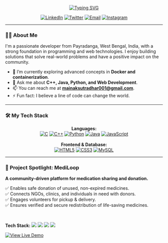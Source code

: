 <p align="center">
<a href="https://git.io/typing-svg" target="_blank"><img src="https://readme-typing-svg.herokuapp.com?font=Fira+Code&size=28&pause=1000&color=3399FF&center=true&vCenter=true&width=500&lines=Hi+%2C+I'm+Mainak+Sutradhar+%F0%9F%91%8B;A+B.Tech+CSE+Undergraduate;Based+in+West+Bengal%2C+India;Always+learning+and+creating." alt="Typing SVG" /></a>
</p>

<p align="center">
<a href="https://www.linkedin.com/in/mainak-sutradhar-ms25/" target="_blank"><img src="https://img.shields.io/badge/-LinkedIn-0077B5?style=for-the-badge&logo=linkedin&logoColor=white" alt="LinkedIn"></a>
<a href="https://x.com/mainak_2501" target="_blank"><img src="https://img.shields.io/badge/-Twitter-1DA1F2?style=for-the-badge&logo=x&logoColor=white" alt="Twitter"></a>
<a href="mailto:mainaksutradhar001@gmail.com" target="_blank"><img src="https://img.shields.io/badge/-Email-D14836?style=for-the-badge&logo=gmail&logoColor=white" alt="Email"></a>
<a href="https://www.instagram.com/mainak_2501/" target="_blank"><img src="https://img.shields.io/badge/-Instagram-E4405F?style=for-the-badge&logo=instagram&logoColor=white" alt="Instagram"></a>
</p>

---

### 👨‍💻 About Me

I'm a passionate developer from Payradanga, West Bengal, India, with a strong foundation in programming and web technologies. I enjoy building solutions that solve real-world problems and have a positive impact on the community.

* 🌱 I’m currently exploring advanced concepts in **Docker and containerization**.
* 💬 Ask me about **C++, Java, Python, and Web Development**.
* 📫 You can reach me at **mainaksutradhar001@gmail.com**.
* ⚡ Fun fact: I believe a line of code can change the world.

---

### 🛠️ My Tech Stack

<p align="center">
<strong>Languages:</strong><br>
<a href="#" target="_blank"><img alt="C" src="https://img.shields.io/badge/C-%23A8B9CC.svg?style=for-the-badge&logo=c&logoColor=white"></a>
<a href="#" target="_blank"><img alt="C++" src="https://img.shields.io/badge/C++%23-00599C.svg?style=for-the-badge&logo=c%2B%2B&logoColor=white"></a>
<a href="#" target="_blank"><img alt="Python" src="https://img.shields.io/badge/python-3670A0?style=for-the-badge&logo=python&logoColor=ffdd54"></a>
<a href="#" target="_blank"><img alt="Java" src="https://img.shields.io/badge/java-%23ED8B00.svg?style=for-the-badge&logo=openjdk&logoColor=white"></a>
<a href="#" target="_blank"><img alt="JavaScript" src="https://img.shields.io/badge/javascript-%23323330.svg?style=for-the-badge&logo=javascript&logoColor=%23F7DF1E"></a>
<br><br>
<strong>Frontend & Database:</strong><br>
<a href="#" target="_blank"><img alt="HTML5" src="https://img.shields.io/badge/html5-%23E34F26.svg?style=for-the-badge&logo=html5&logoColor=white"></a>
<a href="#" target="_blank"><img alt="CSS3" src="https://img.shields.io/badge/css3-%231572B6.svg?style=for-the-badge&logo=css3&logoColor=white"></a>
<a href="#" target="_blank"><img alt="MySQL" src="https://img.shields.io/badge/mysql-%2300f.svg?style=for-the-badge&logo=mysql&logoColor=white"></a>
</p>

---

### 🚀 Project Spotlight: MediLoop

<p align="center">
<p><strong>A community-driven platform for medication sharing and donation.</strong></p>

✅ Enables safe donation of unused, non-expired medicines. <br>
✅ Connects NGOs, clinics, and individuals in need with donors. <br>
✅ Engages volunteers for pickup & delivery. <br>
✅ Ensures verified and secure redistribution of life-saving medicines.

<br>

<p>
<strong>Tech Stack:</strong>
<img src="https://img.shields.io/badge/html5-%23E34F26.svg?style=flat&logo=html5&logoColor=white" />
<img src="https://img.shields.io/badge/css3-%231572B6.svg?style=flat&logo=css3&logoColor=white" />
<img src="https://img.shields.io/badge/javascript-%23323330.svg?style=flat&logo=javascript&logoColor=%23F7DF1E" />
<img src="https://img.shields.io/badge/mysql-%2300f.svg?style=flat&logo=mysql&logoColor=white" />
</p>

<a href="https://mediloop.wuaze.com/" target="_blank"><img src="https://img.shields.io/badge/-View_Live-%23306998?style=for-the-badge&logo=vercel&logoColor=white" alt="View Live Demo"></a>
</p>

